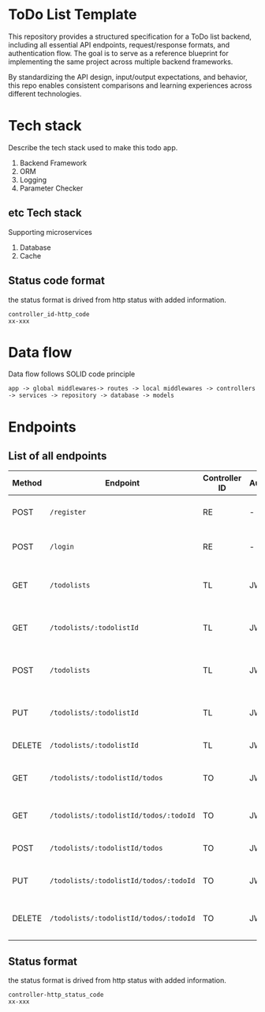 # ToDo List Template
This repository provides a structured specification for a ToDo list backend, including all essential API endpoints, request/response formats, and authentication flow. The goal is to serve as a reference blueprint for implementing the same project across multiple backend frameworks.

By standardizing the API design, input/output expectations, and behavior, this repo enables consistent comparisons and learning experiences across different technologies.

# Tech stack
Describe the tech stack used to make this todo app.
1. Backend Framework
2. ORM
3. Logging
4. Parameter Checker

## etc Tech stack
Supporting microservices
1. Database
2. Cache

## Status code format
the status format is drived from http status with added information.
```
controller_id-http_code
xx-xxx
```


# Data flow
Data flow follows SOLID code principle
```text
app -> global middlewares-> routes -> local middlewares -> controllers -> services -> repository -> database -> models
```
# Endpoints
## List of all endpoints

| Method | Endpoint                               | Controller ID | Auth | Payload                  | Response Example                  | Description                           |
| ------ | -------------------------------------- | ------------- | ---- | ------------------------ | --------------------------------- | ------------------------------------- |
| POST   | `/register`                            | RE            | -    | `{ username, password }` | OK                                | Register a new user                   |
| POST   | `/login`                               | RE            | -    | `{ username, password }` | JWT                               | Login and receive JWT                 |
| GET    | `/todolists`                           | TL            | JWT  | –                        | status, message, data: todolist[] | Fetch all to-do lists                 |
| GET    | `/todolists/:todolistId`               | TL            | JWT  | –                        | status, message, data: todolist   | Get a single to-do list and its todos |
| POST   | `/todolists`                           | TL            | JWT  | `{ title }`              | status, message, data: todolist   | Create a new to-do list               |
| PUT    | `/todolists/:todolistId`               | TL            | JWT  | `{ title, status }`      | status, message, data: todolist   | Update a to-do list (title or status) |
| DELETE | `/todolists/:todolistId`               | TL            | JWT  | –                        | -                                 | Delete a to-do list                   |
| GET    | `/todolists/:todolistId/todos`         | TO            | JWT  | –                        | status, message, data: todo[]     | Fetch all todos in a list             |
| GET    | `/todolists/:todolistId/todos/:todoId` | TO            | JWT  | –                        | status, message, data: todo       | Get a single todo                     |
| POST   | `/todolists/:todolistId/todos`         | TO            | JWT  | `{ message }`            | status, message, data: todo       | Add a new todo to a list              |
| PUT    | `/todolists/:todolistId/todos/:todoId` | TO            | JWT  | `{ message, status }`    | status, message, data: todo       | Update a specific todo                |
| DELETE | `/todolists/:todolistId/todos/:todoId` | TO            | JWT  | –                        | status, message, data: NULL       | Delete a specific todo                |


## Status format
the status format is drived from http status with added information.
```
controller-http_status_code
xx-xxx
```